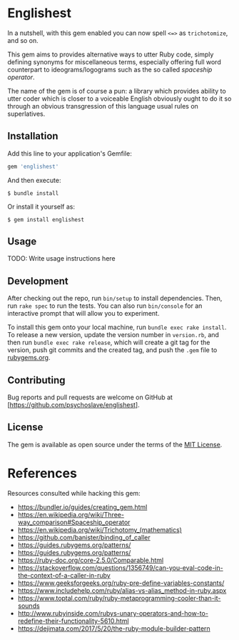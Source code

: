 # Englishest

In a nutshell, with this gem enabled you can now spell `<=>` as `trichotomize`,
and so on.

This gem aims to provides alternative ways to utter Ruby code, simply defining
synonyms for miscellaneous terms, especially offering full word counterpart
to ideograms/logograms such as the so called *spaceship operator*.

The name of the gem is of course a pun: a library which provides ability
to utter coder which is closer to a voiceable English obviously ought to do it
so through an obvious transgression of this language usual rules on superlatives.

## Installation

Add this line to your application's Gemfile:

```ruby
gem 'englishest'
```

And then execute:

    $ bundle install

Or install it yourself as:

    $ gem install englishest

## Usage

TODO: Write usage instructions here

## Development

After checking out the repo, run `bin/setup` to install dependencies. Then, run `rake spec` to run the tests. You can also run `bin/console` for an interactive prompt that will allow you to experiment.

To install this gem onto your local machine, run `bundle exec rake install`. To release a new version, update the version number in `version.rb`, and then run `bundle exec rake release`, which will create a git tag for the version, push git commits and the created tag, and push the `.gem` file to [rubygems.org](https://rubygems.org).

## Contributing

Bug reports and pull requests are welcome on GitHub at [https://github.com/psychoslave/englishest].

## License

The gem is available as open source under the terms of the [MIT License](https://opensource.org/licenses/MIT).

# References

Resources consulted while hacking this gem:
- https://bundler.io/guides/creating_gem.html
- https://en.wikipedia.org/wiki/Three-way_comparison#Spaceship_operator
- https://en.wikipedia.org/wiki/Trichotomy_(mathematics)
- https://github.com/banister/binding_of_caller
- https://guides.rubygems.org/patterns/
- https://guides.rubygems.org/patterns/
- https://ruby-doc.org/core-2.5.0/Comparable.html
- https://stackoverflow.com/questions/1356749/can-you-eval-code-in-the-context-of-a-caller-in-ruby
- https://www.geeksforgeeks.org/ruby-pre-define-variables-constants/
- https://www.includehelp.com/ruby/alias-vs-alias_method-in-ruby.aspx
- https://www.toptal.com/ruby/ruby-metaprogramming-cooler-than-it-sounds
- http://www.rubyinside.com/rubys-unary-operators-and-how-to-redefine-their-functionality-5610.html
- https://dejimata.com/2017/5/20/the-ruby-module-builder-pattern
